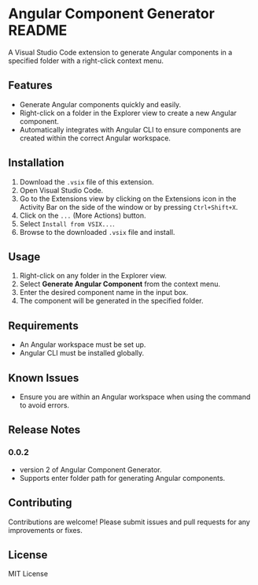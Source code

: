 # Angular Component Generator README

A Visual Studio Code extension to generate Angular components in a specified folder with a right-click context menu.

## Features

- Generate Angular components quickly and easily.
- Right-click on a folder in the Explorer view to create a new Angular component.
- Automatically integrates with Angular CLI to ensure components are created within the correct Angular workspace.

## Installation

1. Download the `.vsix` file of this extension.
2. Open Visual Studio Code.
3. Go to the Extensions view by clicking on the Extensions icon in the Activity Bar on the side of the window or by pressing `Ctrl+Shift+X`.
4. Click on the `...` (More Actions) button.
5. Select `Install from VSIX...`.
6. Browse to the downloaded `.vsix` file and install.

## Usage

1. Right-click on any folder in the Explorer view.
2. Select **Generate Angular Component** from the context menu.
3. Enter the desired component name in the input box.
4. The component will be generated in the specified folder.

## Requirements

- An Angular workspace must be set up.
- Angular CLI must be installed globally.

## Known Issues

- Ensure you are within an Angular workspace when using the command to avoid errors.

## Release Notes

### 0.0.2

- version 2 of Angular Component Generator.
- Supports enter folder path for generating Angular components.

## Contributing

Contributions are welcome! Please submit issues and pull requests for any improvements or fixes.

## License

MIT License

